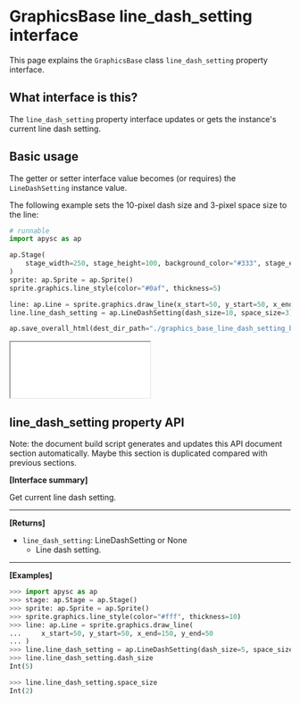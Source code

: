 # GraphicsBase line_dash_setting interface

This page explains the `GraphicsBase` class `line_dash_setting` property interface.

## What interface is this?

The `line_dash_setting` property interface updates or gets the instance's current line dash setting.

## Basic usage

The getter or setter interface value becomes (or requires) the `LineDashSetting` instance value.

The following example sets the 10-pixel dash size and 3-pixel space size to the line:

```py
# runnable
import apysc as ap

ap.Stage(
    stage_width=250, stage_height=100, background_color="#333", stage_elem_id="stage"
)
sprite: ap.Sprite = ap.Sprite()
sprite.graphics.line_style(color="#0af", thickness=5)

line: ap.Line = sprite.graphics.draw_line(x_start=50, y_start=50, x_end=200, y_end=50)
line.line_dash_setting = ap.LineDashSetting(dash_size=10, space_size=3)

ap.save_overall_html(dest_dir_path="./graphics_base_line_dash_setting_basic_usage/")
```

<iframe src="static/graphics_base_line_dash_setting_basic_usage/index.html" width="250" height="100"></iframe>


## line_dash_setting property API

<!-- Docstring: apysc._display.line_dash_setting_interface.LineDashSettingInterface.line_dash_setting -->

<span class="inconspicuous-txt">Note: the document build script generates and updates this API document section automatically. Maybe this section is duplicated compared with previous sections.</span>

**[Interface summary]**

Get current line dash setting.<hr>

**[Returns]**

- `line_dash_setting`: LineDashSetting or None
  - Line dash setting.

<hr>

**[Examples]**

```py
>>> import apysc as ap
>>> stage: ap.Stage = ap.Stage()
>>> sprite: ap.Sprite = ap.Sprite()
>>> sprite.graphics.line_style(color="#fff", thickness=10)
>>> line: ap.Line = sprite.graphics.draw_line(
...     x_start=50, y_start=50, x_end=150, y_end=50
... )
>>> line.line_dash_setting = ap.LineDashSetting(dash_size=5, space_size=2)
>>> line.line_dash_setting.dash_size
Int(5)

>>> line.line_dash_setting.space_size
Int(2)
```